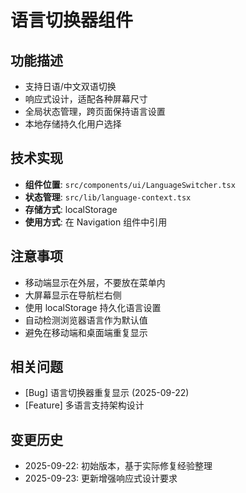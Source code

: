 # 语言切换器组件

## 功能描述
- 支持日语/中文双语切换
- 响应式设计，适配各种屏幕尺寸
- 全局状态管理，跨页面保持语言设置
- 本地存储持久化用户选择

## 技术实现
- **组件位置**: `src/components/ui/LanguageSwitcher.tsx`
- **状态管理**: `src/lib/language-context.tsx`
- **存储方式**: localStorage
- **使用方式**: 在 Navigation 组件中引用

## 注意事项
- 移动端显示在外层，不要放在菜单内
- 大屏幕显示在导航栏右侧
- 使用 localStorage 持久化语言设置
- 自动检测浏览器语言作为默认值
- 避免在移动端和桌面端重复显示

## 相关问题
- [Bug] 语言切换器重复显示 (2025-09-22)
- [Feature] 多语言支持架构设计

## 变更历史
- 2025-09-22: 初始版本，基于实际修复经验整理
- 2025-09-23: 更新增强响应式设计要求